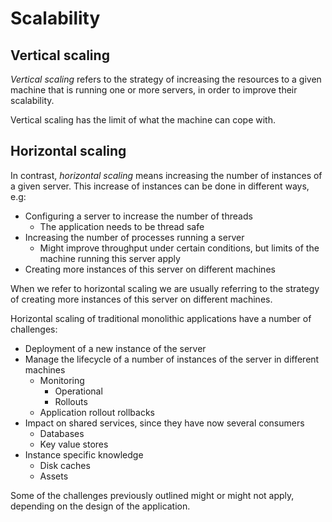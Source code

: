 # Scalability

## Vertical scaling

*Vertical scaling* refers to the strategy of increasing the resources to a
given machine that is running one or more servers, in order to improve
their scalability.

Vertical scaling has the limit of what the machine can cope with.

## Horizontal scaling

In contrast, *horizontal scaling* means increasing the number of
instances of a given server. This increase of instances can be done in
different ways, e.g:

* Configuring a server to increase the number of threads
  * The application needs to be thread safe
* Increasing the number of processes running a server
  * Might improve throughput under certain conditions, but limits of
    the machine running this server apply
* Creating more instances of this server on different machines

When we refer to horizontal scaling we are usually referring to the
strategy of creating more instances of this server on different
machines.

Horizontal scaling of traditional monolithic applications have a
number of challenges:

* Deployment of a new instance of the server
* Manage the lifecycle of a number of instances of the server in
  different machines
  * Monitoring
    * Operational
    * Rollouts
  * Application rollout rollbacks
* Impact on shared services, since they have now several consumers
  * Databases
  * Key value stores
* Instance specific knowledge
  * Disk caches
  * Assets

Some of the challenges previously outlined might or might not apply,
depending on the design of the application.
